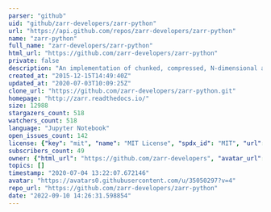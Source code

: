 ```yaml
---
parser: "github"
uid: "github/zarr-developers/zarr-python"
url: "https://api.github.com/repos/zarr-developers/zarr-python"
name: "zarr-python"
full_name: "zarr-developers/zarr-python"
html_url: "https://github.com/zarr-developers/zarr-python"
private: false
description: "An implementation of chunked, compressed, N-dimensional arrays for Python."
created_at: "2015-12-15T14:49:40Z"
updated_at: "2020-07-03T10:09:25Z"
clone_url: "https://github.com/zarr-developers/zarr-python.git"
homepage: "http://zarr.readthedocs.io/"
size: 12988
stargazers_count: 518
watchers_count: 518
language: "Jupyter Notebook"
open_issues_count: 142
license: {"key": "mit", "name": "MIT License", "spdx_id": "MIT", "url": "https://api.github.com/licenses/mit", "node_id": "MDc6TGljZW5zZTEz"}
subscribers_count: 49
owner: {"html_url": "https://github.com/zarr-developers", "avatar_url": "https://avatars0.githubusercontent.com/u/35050297?v=4", "login": "zarr-developers", "type": "Organization"}
topics: []
timestamp: "2020-07-04 13:22:07.672146"
avatar: "https://avatars0.githubusercontent.com/u/35050297?v=4"
repo_url: "https://github.com/zarr-developers/zarr-python"
date: "2022-09-10 14:26:31.598854"
---
```

